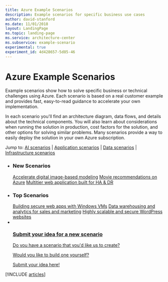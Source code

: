 ```yaml
---
title: Azure Example Scenarios
description: Example scenarios for specific business use cases
author: david-stanford
ms.date: 11/01/2018
layout: LandingPage
ms.topic: landing-page
ms.service: architecture-center
ms.subservice: example-scenario
experimental: true
experiment_id: 4d428657-5d85-46
---
```


# Azure Example Scenarios

Example scenarios show how to solve specific business or technical challenges using Azure. Each scenario is based on a real customer example and provides fast, easy-to-read guidance to accelerate your own implementation.

In each scenario you'll find an architecture diagram, data flows, and details about the technical components. You will also learn about considerations when running the solution in production, cost factors for the solution, and other options for solving similar problems. Many scenarios provide a way to easily deploy the solution in your own Azure subscription.

Jump to: [AI scenarios](#ai-scenarios) | [Application scenarios](#application-scenarios) | [Data scenarios](#data-scenarios) | [Infrastructure scenarios](#infrastructure-scenarios)

<!-- markdownlint-disable MD033 -->

<ul class="panelContent cardsL">
    <li>
        <div class="cardSize">
            <div class="cardPadding">
                <div class="card">
                    <div class="cardText">
                        <h3>New Scenarios</h3>
                        <a class="barLink" href="/azure/architecture/example-scenario/infrastructure/image-modeling" data-linktype="absolute-path">Accelerate digital image-based modeling</a>
                        <a class="barLink" href="/azure/architecture/example-scenario/ai/movie-recommendations" data-linktype="absolute-path">Movie recommendations on Azure</a>
                        <a class="barLink" href="/azure/architecture/example-scenario/infrastructure/multi-tier-app-disaster-recovery" data-linktype="absolute-path">Multitier web application built for HA & DR</a>
                    </div>
                </div>
            </div>
        </div>
    </li>
    <li>
        <div class="cardSize">
            <div class="cardPadding">
                <div class="card">
                    <div class="cardText">
                        <h3>Top Scenarios</h3>
                        <a class="barLink" href="/azure/architecture/example-scenario/infrastructure/regulated-multitier-app" data-linktype="absolute-path">Building secure web apps with Windows VMs</a>
                        <a class="barLink" href="/azure/architecture/example-scenario/data/data-warehouse" data-linktype="absolute-path">Data warehousing and analytics for sales and marketing</a>
                        <a class="barLink" href="/azure/architecture/example-scenario/infrastructure/wordpress" data-linktype="absolute-path">Highly scalable and secure WordPress websites</a>
                    </div>
                </div>
            </div>
        </div>
    </li>
    <li>
        <div class="cardSize">
            <div class="cardPadding">
                <div class="card">
                    <div class="cardText">
                        <a href="https://azure-architecture.uservoice.com/forums/918625-architecture-guidance" data-linktype="external">
                            <div class="cardSize cardsF">
                                <!-- <div class="cardPadding"> -->
                                    <div class="card">
                                        <div class="cardImageOuter">
                                            <div class="cardImage">
                                                <img src="https://docs.microsoft.com/en-us/media/common/i_feedback.svg" alt="" data-linktype="external">
                                            </div>
                                        </div>
                                        <div class="cardText">
                                            <h3 class="x-hidden-focus">Submit your idea for a new scenario</h3>
                                            <p>Do you have a scenario that you'd like us to create?</p>
                                            <p>Would you like to build one yourself?</p>
                                            <p>Submit your idea here!</p>
                                        </div>
                                    </div>
                                </div>
                            </div>
                        </a>
                    </div>
                </div>
            </div>
        </div>
    </li>
</ul>

[!INCLUDE [articles](../../includes/scenario_articles.md)]
